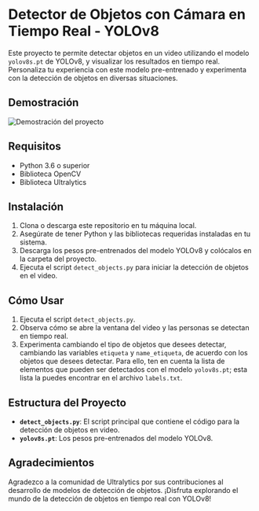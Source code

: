 # Detector de Objetos con Cámara en Tiempo Real - YOLOv8

Este proyecto te permite detectar objetos en un video utilizando el modelo `yolov8s.pt` de YOLOv8, y visualizar los resultados en tiempo real. Personaliza tu experiencia con este modelo pre-entrenado y experimenta con la detección de objetos en diversas situaciones.

## Demostración

![Demostración del proyecto](https://ruta/hacia/imagen.gif)

## Requisitos

- Python 3.6 o superior
- Biblioteca OpenCV
- Biblioteca Ultralytics

## Instalación

1. Clona o descarga este repositorio en tu máquina local.
2. Asegúrate de tener Python y las bibliotecas requeridas instaladas en tu sistema.
3. Descarga los pesos pre-entrenados del modelo YOLOv8 y colócalos en la carpeta del proyecto.
4. Ejecuta el script `detect_objects.py` para iniciar la detección de objetos en el video.

## Cómo Usar

1. Ejecuta el script `detect_objects.py`.
2. Observa cómo se abre la ventana del video y las personas se detectan en tiempo real.
3. Experimenta cambiando el tipo de objetos que desees detectar, cambiando las variables `etiqueta` y `name_etiqueta`, de acuerdo con los objetos que desees detectar. Para ello, ten en cuenta la lista de elementos que pueden ser detectados con el modelo `yolov8s.pt`; esta lista la puedes encontrar en el archivo `labels.txt`.

## Estructura del Proyecto

- **`detect_objects.py`**: El script principal que contiene el código para la detección de objetos en video.
- **`yolov8s.pt`**: Los pesos pre-entrenados del modelo YOLOv8.

## Agradecimientos

Agradezco a la comunidad de Ultralytics por sus contribuciones al desarrollo de modelos de detección de objetos. ¡Disfruta explorando el mundo de la detección de objetos en tiempo real con YOLOv8!
